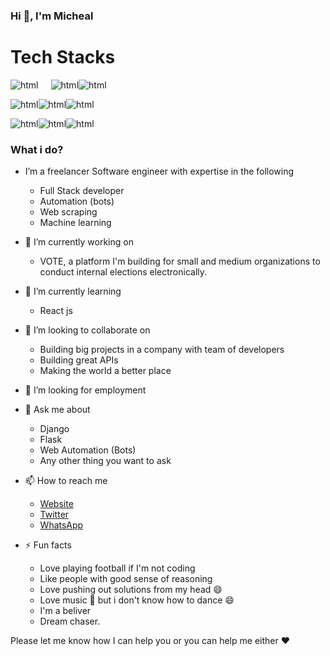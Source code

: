 ### Hi 👋, I'm Micheal

# Tech Stacks
<img src="https://img.shields.io/badge/python-3670A0?style=for-the-badge&logo=python&logoColor=ffdd54" style="margin-right: 20px" alt="html"/><img src="https://img.shields.io/badge/django-%23092E20.svg?style=for-the-badge&logo=django&logoColor=white" alt="html"/><img src="https://img.shields.io/badge/DJANGO-REST-ff1709?style=for-the-badge&logo=django&logoColor=white&color=ff1709&labelColor=gray" alt="html"/>

<img src="https://img.shields.io/badge/flask-%23000.svg?style=for-the-badge&logo=flask&logoColor=white" alt="html"/><img src="https://img.shields.io/badge/HTML5-E34F26?style=for-the-badge&logo=html5&logoColor=white" alt="html"/><img src="https://img.shields.io/badge/javascript-%23323330.svg?style=for-the-badge&logo=javascript&logoColor=%23F7DF1E" alt="html"/>


<img src="https://img.shields.io/badge/css3-%231572B6.svg?style=for-the-badge&logo=css3&logoColor=white" alt="html"/><img src="https://img.shields.io/badge/-selenium-%43B02A?style=for-the-badge&logo=selenium&logoColor=white" alt="html"/><img src="https://img.shields.io/badge/TensorFlow-%23FF6F00.svg?style=for-the-badge&logo=TensorFlow&logoColor=white" alt="html"/>


### What i do? 
* I’m a freelancer Software engineer with expertise in the following 

  * Full Stack developer 
  * Automation (bots) 
  * Web scraping 
  * Machine learning 


<!--
**MichealDavid1/MichealDavid1** is a ✨ _special_ ✨ repository because its `README.md` (this file) appears on your GitHub profile.

Here are some ideas to get you started:
--> 

* 🔭 I’m currently working on 
  * VOTE, a platform I'm building for small and medium organizations to conduct internal elections electronically.
  
* 🌱 I’m currently learning 
  * React js
  
* 👯 I’m looking to collaborate on 
  * Building big projects in a company with team of developers
  * Building great APIs 
  * Making the world a better place
  
* 🤔 I’m looking for employment

* 💬 Ask me about 
  * Django
  * Flask
  * Web Automation (Bots)
  * Any other thing you want to ask
  
* 📫 How to reach me
  * [Website](http://michealdavid.herokuapp.com/)
  * [Twitter](https://twitter.com/MichealCodes)
  * [WhatsApp](https://wa.me/message/7IHNGJG2O42HF1)
  
* ⚡ Fun facts
  * Love playing football if I'm not coding
  * Like people with good sense of reasoning
  * Love pushing out solutions from my head :smile:
  * Love music :musical_note: but i don't know how to dance :smile:
  * I'm a beliver
  * Dream chaser.



Please let me know how I can help you or you can help me either :heart:
